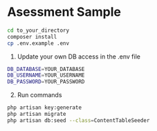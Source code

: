 # Asessment Sample

```sh
cd to_your_directory
composer install
cp .env.example .env
```

1. Update your own DB access in the .env file
```sh
DB_DATABASE=YOUR_DATABASE
DB_USERNAME=YOUR_USERNAME
DB_PASSWORD=YOUR_PASSWORD
```
2. Run commands
```sh
php artisan key:generate
php artisan migrate
php artisan db:seed --class=ContentTableSeeder
```
